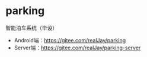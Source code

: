 # parking
智能泊车系统（毕设）

- Android端：https://gitee.com/realJay/parking
- Server端：https://gitee.com/realJay/parking-server
